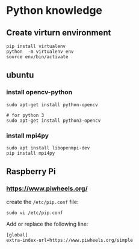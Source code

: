 # Python knowledge

## Create virturn environment

```
pip install virtualenv
python  -m virtualenv env
source env/bin/activate
```


## ubuntu

### install opencv-python

```
sudo apt-get install python-opencv

# for python 3
sudo apt-get install python3-opencv
```

### install mpi4py

```
sudo apt install libopenmpi-dev
pip install mpi4py
```


## Raspberry Pi

### https://www.piwheels.org/

create the `/etc/pip.conf` file:

```
sudo vi /etc/pip.conf
```

Add or replace the following line:

```
[global]
extra-index-url=https://www.piwheels.org/simple
```


